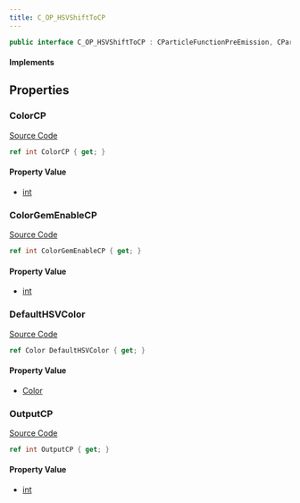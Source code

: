 ```yaml
---
title: C_OP_HSVShiftToCP
---
```


```csharp
public interface C_OP_HSVShiftToCP : CParticleFunctionPreEmission, CParticleFunctionOperator, CParticleFunction, ISchemaClass<CParticleFunction>, ISchemaClass<CParticleFunctionOperator>, ISchemaClass<CParticleFunctionPreEmission>, ISchemaClass<C_OP_HSVShiftToCP>, ISchemaField, ISchemaClass, INativeHandle
```

#### Implements

## Properties

### ColorCP

[Source Code](https://github.com/swiftly-solution/swiftlys2/blob/beta/managed/src/SwiftlyS2.Generated/Schemas/Interfaces/C_OP_HSVShiftToCP.cs#L16)

```csharp
ref int ColorCP { get; }
```

#### Property Value

- [int](https://learn.microsoft.com/dotnet/api/system.int32)

### ColorGemEnableCP

[Source Code](https://github.com/swiftly-solution/swiftlys2/blob/beta/managed/src/SwiftlyS2.Generated/Schemas/Interfaces/C_OP_HSVShiftToCP.cs#L18)

```csharp
ref int ColorGemEnableCP { get; }
```

#### Property Value

- [int](https://learn.microsoft.com/dotnet/api/system.int32)

### DefaultHSVColor

[Source Code](https://github.com/swiftly-solution/swiftlys2/blob/beta/managed/src/SwiftlyS2.Generated/Schemas/Interfaces/C_OP_HSVShiftToCP.cs#L22)

```csharp
ref Color DefaultHSVColor { get; }
```

#### Property Value

- [Color](/docs/api/shared/natives/color)

### OutputCP

[Source Code](https://github.com/swiftly-solution/swiftlys2/blob/beta/managed/src/SwiftlyS2.Generated/Schemas/Interfaces/C_OP_HSVShiftToCP.cs#L20)

```csharp
ref int OutputCP { get; }
```

#### Property Value

- [int](https://learn.microsoft.com/dotnet/api/system.int32)

